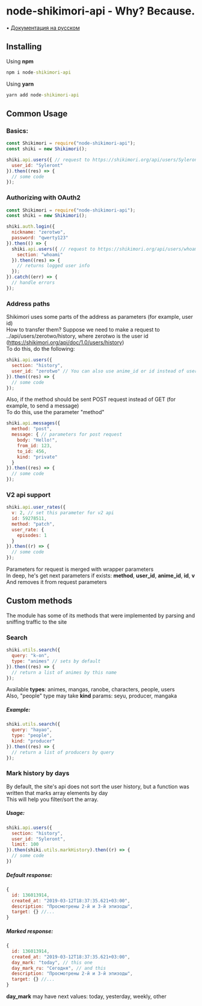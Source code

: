 # node-shikimori-api - Why? Because.
• [Документация на русском](https://github.com/syleront/node-shikimori-api/blob/master/README-RU.md)
## Installing
Using **npm**
```cmd
npm i node-shikimori-api
```
Using **yarn**
```cmd
yarn add node-shikimori-api
```

## Common Usage

### Basics:
```js
const Shikimori = require("node-shikimori-api");
const shiki = new Shikimori();

shiki.api.users({ // request to https://shikimori.org/api/users/Syleront
  user_id: "Syleront"
}).then((res) => {
  // some code
});
```

### Authorizing with OAuth2
```js
const Shikimori = require("node-shikimori-api");
const shiki = new Shikimori();

shiki.auth.login({
  nickname: "zerotwo",
  password: "qwerty123"
}).then(() => {
  shiki.api.users({ // request to https://shikimori.org/api/users/whoami
    section: "whoami"
  }).then((res) => {
    // returns logged user info
  });
}).catch((err) => {
  // handle errors
});
```

### Address paths
Shikimori uses some parts of the address as parameters (for example, user id) <br>
How to transfer them? Suppose we need to make a request to ../api/users/zerotwo/history, where zerotwo is the user id (https://shikimori.org/api/doc/1.0/users/history)<br>
To do this, do the following:
```js
shiki.api.users({
  section: "history",
  user_id: "zerotwo" // You can also use anime_id or id instead of user_id
}).then((res) => {
  // some code
});
```

Also, if the method should be sent POST request instead of GET (for example, to send a message) <br>
To do this, use the parameter "method"
```js
shiki.api.messages({
  method: "post",
  message: { // parameters for post request
    body: "Hello!",
    from_id: 123,
    to_id: 456,
    kind: "private"
  }
}).then((res) => {
  // some code
});
```

### V2 api support
```js
shiki.api.user_rates({
  v: 2, // set this parameter for v2 api
  id: 59278511,
  method: "patch",
  user_rate: {
    episodes: 1
  }
}).then((r) => {
  // some code
});
```

Parameters for request is merged with wrapper parameters <br>
In deep, he's get next parameters if exists: **method**, **user_id**, **anime_id**, **id**, **v** <br>
And removes it from request parameters

## Custom methods
The module has some of its methods that were implemented by parsing and sniffing traffic to the site<br>
### Search
```js
shiki.utils.search({
  query: "k-on",
  type: "animes" // sets by default
}).then((res) => {
  // return a list of animes by this name
});
```
Available **types**: animes, mangas, ranobe, characters, people, users<br>
Also, "people" type may take **kind** params: seyu, producer, mangaka<br>
##### Example:
```js
shiki.utils.search({
  query: "hayao",
  type: "people",
  kind: "producer"
}).then((res) => {
  // return a list of producers by query
});
```

### Mark history by days
By default, the site's api does not sort the user history, but a function was written that marks array elements by day <br>
This will help you filter/sort the array.
##### Usage:
```js
shiki.api.users({
  section: "history",
  user_id: "Syleront",
  limit: 100
}).then(shiki.utils.markHistory).then((r) => {
  // some code
})
```
##### Default response:
```js
{
  id: 136013914,
  created_at: "2019-03-12T18:37:35.621+03:00",
  description: "Просмотрены 2-й и 3-й эпизоды",
  target: {} //...
}
```

##### Marked response:
```js
{
  id: 136013914,
  created_at: "2019-03-12T18:37:35.621+03:00",
  day_mark: "today", // this one
  day_mark_ru: "Сегодня", // and this
  description: "Просмотрены 2-й и 3-й эпизоды",
  target: {} //...
}
```
**day_mark** may have next values: today, yesterday, weekly, other
